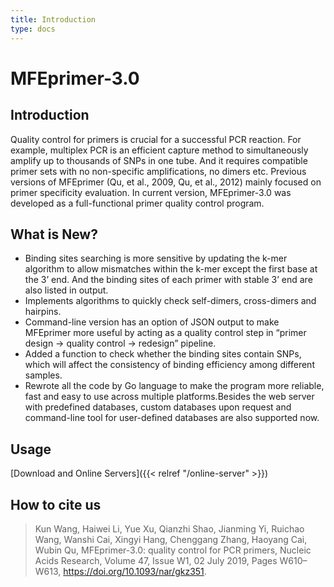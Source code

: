 ```yaml
---
title: Introduction
type: docs
---
```


# MFEprimer-3.0

## Introduction

Quality control for primers is crucial for a successful PCR reaction. For example, multiplex PCR is an efficient capture method to simultaneously amplify up to thousands of SNPs in one tube. And it requires compatible primer sets with no non-specific amplifications, no dimers etc. Previous versions of MFEprimer (Qu, et al., 2009, Qu, et al., 2012) mainly focused on primer specificity evaluation. In current version, MFEprimer-3.0 was developed as a full-functional primer quality control program.

## What is New?

* Binding sites searching is more sensitive by updating the k-mer algorithm to allow mismatches within the k-mer except the first base at the 3’ end. And the binding sites of each primer with stable 3’ end are also listed in output.
* Implements algorithms to quickly check self-dimers, cross-dimers and hairpins.
* Command-line version has an option of JSON output to make MFEprimer more useful by acting as a quality control step in “primer design → quality control → redesign” pipeline.
* Added a function to check whether the binding sites contain SNPs, which will affect the consistency of binding efficiency among different samples.
* Rewrote all the code by Go language to make the program more reliable, fast and easy to use across multiple platforms.Besides the web server with predefined databases, custom databases upon request and command-line tool for user-defined databases are also supported now.

## Usage

[Download and Online Servers]({{< relref "/online-server" >}})

## How to cite us

> Kun Wang, Haiwei Li, Yue Xu, Qianzhi Shao, Jianming Yi, Ruichao Wang, Wanshi Cai, Xingyi Hang, Chenggang Zhang, Haoyang Cai, Wubin Qu, MFEprimer-3.0: quality control for PCR primers, Nucleic Acids Research, Volume 47, Issue W1, 02 July 2019, Pages W610–W613, https://doi.org/10.1093/nar/gkz351.